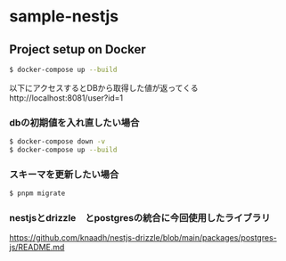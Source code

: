 # sample-nestjs

## Project setup on Docker

```bash
$ docker-compose up --build
```

以下にアクセスするとDBから取得した値が返ってくる
http://localhost:8081/user?id=1

### dbの初期値を入れ直したい場合

```bash
$ docker-compose down -v
$ docker-compose up --build
```

### スキーマを更新したい場合

```bash
$ pnpm migrate
```

### nestjsとdrizzle　とpostgresの統合に今回使用したライブラリ

https://github.com/knaadh/nestjs-drizzle/blob/main/packages/postgres-js/README.md
